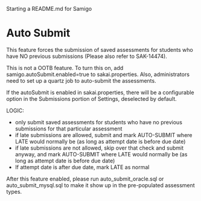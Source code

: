 Starting a README.md for Samigo

# Auto Submit
This feature forces the submission of saved assessments for students who have NO previous submissions (Please also refer to SAK-14474).

This is not a OOTB feature. To turn this on, add
samigo.autoSubmit.enabled=true to sakai.properties. Also, administrators need to set up a quartz job to auto-submit the assessments.

If the autoSubmit is enabled in sakai.properties, there will be a configurable option in the Submissions portion of Settings, deselected by default.

LOGIC:

- only submit saved assessments for students who have no previous submissions for that particular assessment
- if late submissions are allowed, submit and mark AUTO-SUBMIT where LATE would normally be (as long as attempt date is before due date)
- if late submissions are not allowed, skip over that check and submit anyway, and mark AUTO-SUBMIT where LATE would normally be (as long as attempt date is before due date)
- If attempt date is after due date, mark LATE as normal 


After this feature enabled, please run auto_submit_oracle.sql or auto_submit_mysql.sql to make it show up in the pre-populated assessment types.
